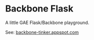 # Backbone Flask

A little GAE Flask/Backbone playground.

See: [backbone-tinker.appspot.com](http://backbone-tinker.appspot.com)

